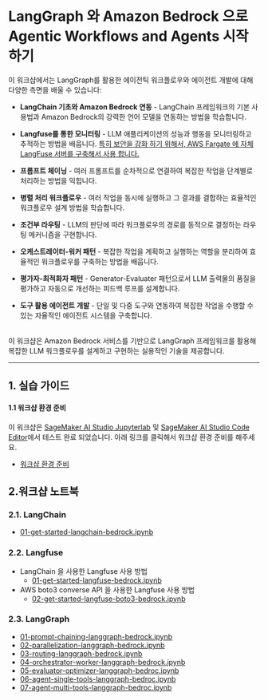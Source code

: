 # LangGraph 와 Amazon Bedrock 으로  Agentic Workflows and Agents 시작하기

이 워크샵에서는 LangGraph를 활용한 에이전틱 워크플로우와 에이전트 개발에 대해 다양한 측면을 배울 수 있습니다:

* **LangChain 기초와 Amazon Bedrock 연동** - LangChain 프레임워크의 기본 사용법과 Amazon Bedrock의 강력한 언어 모델을 연동하는 방법을 학습합니다.

* **Langfuse를 통한 모니터링** - LLM 애플리케이션의 성능과 행동을 모니터링하고 추적하는 방법을 배웁니다. <u>특히 보안을 강화 하기 위해서, AWS Fargate 에 자체 LangFuse 서버를 구축해서 사용 합니다.</u> 

* **프롬프트 체이닝** - 여러 프롬프트를 순차적으로 연결하여 복잡한 작업을 단계별로 처리하는 방법을 익힙니다.

* **병렬 처리 워크플로우** - 여러 작업을 동시에 실행하고 그 결과를 결합하는 효율적인 워크플로우 설계 방법을 학습합니다.

* **조건부 라우팅** - LLM의 판단에 따라 워크플로우의 경로를 동적으로 결정하는 라우팅 메커니즘을 구현합니다.

* **오케스트레이터-워커 패턴** - 복잡한 작업을 계획하고 실행하는 역할을 분리하여 효율적인 워크플로우를 구축하는 방법을 배웁니다.

* **평가자-최적화자 패턴** - Generator-Evaluater 패턴으로서 LLM 출력물의 품질을 평가하고 자동으로 개선하는 피드백 루프를 설계합니다.

* **도구 활용 에이전트 개발** - 단일 및 다중 도구와 연동하여 복잡한 작업을 수행할 수 있는 자율적인 에이전트 시스템을 구축합니다.

<br>
이 워크샵은 Amazon Bedrock 서비스를 기반으로 LangGraph 프레임워크를 활용해 복잡한 LLM 워크플로우를 설계하고 구현하는 실용적인 기술을 제공합니다.

---

## 1. 실습 가이드

#### 1.1 워크샵 환경 준비 
이 워크샵은 [SageMaker AI Studio Jupyterlab](https://docs.aws.amazon.com/ko_kr/sagemaker/latest/dg/studio-updated-jl.html) 및 [SageMaker AI Studio Code Editor](https://docs.aws.amazon.com/sagemaker/latest/dg/code-editor.html)에서 테스트 완료 되었습니다.
아래 링크를 클릭해서 워크샵 환경 준비를 해주세요.
- [워크샵 환경 준비 ](../01_setup/README.md)

## 2.워크샵 노트북
### 2.1. LangChain
- [01-get-started-langchain-bedrock.ipynb](01_langchain/01-get-started-langchain-bedrock.ipynb)

### 2.2. Langfuse
- LangChain 을 사용한 Langfuse 사용 방법
    - [01-get-started-langfuse-bedrock.ipynb](02_langfuse/01-get-started-langfuse-bedrock.ipynb)
- AWS boto3 converse API 을 사용한 Langfuse 사용 방법
    - [02-get-started-langfuse-boto3-bedrock.ipynb](02_langfuse/02-get-started-langfuse-boto3-bedrock.ipynb)

### 2.3. LangGraph
- [01-prompt-chaining-langgraph-bedrock.ipynb](03_langgraph/01-prompt-chaining-langgraph-bedrock.ipynb)
- [02-parallelization-langgraph-bedrock.ipynb](03_langgraph/02-parallelization-langgraph-bedrock.ipynb)
- [03-routing-langgraph-bedrock.ipynb](03_langgraph/03-routing-langgraph-bedrock.ipynb)
- [04-orchestrator-worker-langgraph-bedrock.ipynb](03_langgraph/04-orchestrator-worker-langgraph-bedrock.ipynb)
- [05-evaluator-optimizer-langgraph-bedroc.ipynb](03_langgraph/05-evaluator-optimizer-langgraph-bedroc.ipynb)
- [06-agent-single-tools-langgraph-bedroc.ipynb](03_langgraph/06-agent-single-tools-langgraph-bedroc.ipynb)
- [07-agent-multi-tools-langgraph-bedroc.ipynb](03_langgraph/07-agent-multi-tools-langgraph-bedroc.ipynb)


